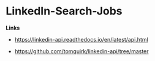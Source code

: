 # LinkedIn-Search-Jobs

**Links**
- https://linkedin-api.readthedocs.io/en/latest/api.html

- https://github.com/tomquirk/linkedin-api/tree/master